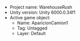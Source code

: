 <!-- UNITY CODE ASSIST INSTRUCTIONS START -->
- Project name: WarehouseRush
- Unity version: Unity 6000.0.34f1
- Active game object:
  - Name: AparicionCamion1
  - Tag: Untagged
  - Layer: Default
<!-- UNITY CODE ASSIST INSTRUCTIONS END -->